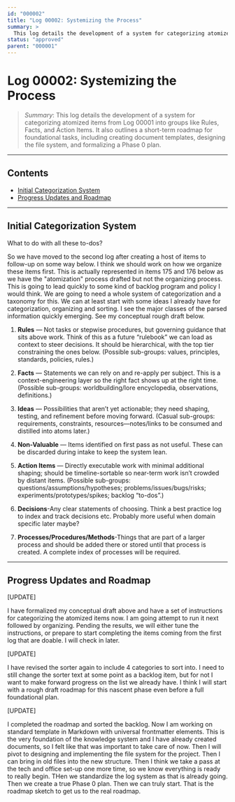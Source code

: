 ```yaml
---
id: "000002"
title: "Log 00002: Systemizing the Process"
summary: >
  This log details the development of a system for categorizing atomized items from Log 00001 into groups like Rules, Facts, and Action Items. It also outlines a short-term roadmap for foundational tasks, including creating document templates, designing the file system, and formalizing a Phase 0 plan.
status: "approved"
parent: "000001"
---
```


# Log 00002: Systemizing the Process

> _Summary_: This log details the development of a system for categorizing atomized items from Log 00001 into groups like Rules, Facts, and Action Items. It also outlines a short-term roadmap for foundational tasks, including creating document templates, designing the file system, and formalizing a Phase 0 plan.

---

## Contents
- [Initial Categorization System](#initial-categorization-system)
- [Progress Updates and Roadmap](#progress-updates-and-roadmap)

---

## Initial Categorization System
What to do with all these to-dos?

So we have moved to the second log after creating a host of items to follow-up on some way below. I think we should work on how we organize these items first. This is actually represented in items 175 and 176 below as we have the "atomization" process drafted but not the organizing process. This is going to lead quickly to some kind of backlog program and policy I would think. We are going to need a whole system of categorization and a taxonomy for this. We can at least start with some ideas I already have for categorization, organizing and sorting. I see the major classes of the parsed information quickly emerging. See my conceptual rough draft below.

1)  **Rules** — Not tasks or stepwise procedures, but governing guidance that sits above work. Think of this as a future “rulebook” we can load as context to steer decisions. It should be hierarchical, with the top tier constraining the ones below. (Possible sub-groups: values, principles, standards, policies, rules.)

2)  **Facts** — Statements we can rely on and re-apply per subject. This is a context-engineering layer so the right fact shows up at the right time. (Possible sub-groups: worldbuilding/lore encyclopedia, observations, definitions.)

3)  **Ideas** — Possibilities that aren’t yet actionable; they need shaping, testing, and refinement before moving forward. (Casual sub-groups: requirements, constraints, resources—notes/links to be consumed and distilled into atoms later.)

4)  **Non-Valuable** — Items identified on first pass as not useful. These can be discarded during intake to keep the system lean.

5)  **Action Items** — Directly executable work with minimal additional shaping; should be timeline-sortable so near-term work isn’t crowded by distant items. (Possible sub-groups: questions/assumptions/hypotheses; problems/issues/bugs/risks; experiments/prototypes/spikes; backlog “to-dos”.)

6)  **Decisions**-Any clear statements of choosing. Think a best practice log to index and track decisions etc. Probably more useful when domain specific later maybe?

7)  **Processes/Procedures/Methods**-Things that are part of a larger process and should be added there or stored until that process is created. A complete index of processes will be required.

---

## Progress Updates and Roadmap

[UPDATE]

I have formalized my conceptual draft above and have a set of instructions for categorizing the atomized items now. I am going attempt to run it next followed by organizing. Pending the results, we will either tune the instructions, or prepare to start completing the items coming from the first log that are doable. I will check in later.

[UPDATE]

I have revised the sorter again to include 4 categories to sort into. I need to still change the sorter text at some point as a backlog item, but for not I want to make forward progress on the list we already have. I think I will start with a rough draft roadmap for this nascent phase even before a full foundational plan.

[UPDATE]

I completed the roadmap and sorted the backlog. Now I am working on standard template in Markdown with universal frontmatter elements. This is the very foundation of the knowledge system and I have already created documents, so I felt like that was important to take care of now. Then I will pivot to designing and implementing the file system for the project. Then I can bring in old files into the new structure. Then I think we take a pass at the tech and office set-up one more time, so we know everything is ready to really begin. THen we standardize the log system as that is already going. Then we create a true Phase 0 plan. Then we can truly start. That is the roadmap sketch to get us to the real roadmap.